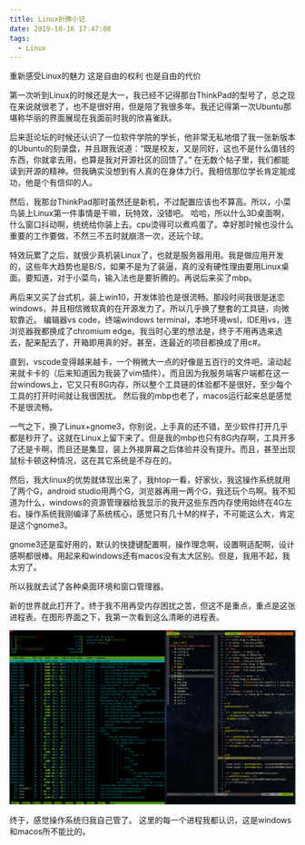 ```yaml
---
title: Linux折腾小记
date: 2019-10-16 17:47:08
tags:
  - Linux
---
```

重新感受Linux的魅力
这是自由的权利
也是自由的代价
<!--more-->
第一次听到Linux的时候还是大一，我已经不记得那台ThinkPad的型号了，总之现在来说就很老了，也不是很好用，但是陪了我很多年。我还记得第一次Ubuntu那堪称华丽的界面展现在我面前时我的欣喜雀跃。

后来逛论坛的时候还认识了一位软件学院的学长，他非常无私地借了我一张新版本的Ubuntu的刻录盘，并且跟我说道：“既是校友，又是同好，这也不是什么值钱的东西，你就拿去用，也算是我对开源社区的回馈了。”
在无数个帖子里，我们都能读到开源的精神。但我确实没想到有人真的在身体力行。我相信那位学长肯定能成功，他是个有信仰的人。

然后，我那台ThinkPad那时虽然还是新机，不过配置应该也不算高。所以，小菜鸟装上Linux第一件事情是干嘛，玩特效，没错吧。
哈哈，所以什么3D桌面啊，什么窗口抖动啊，统统给你装上去。cpu烫得可以煮鸡蛋了。幸好那时候也没什么重要的工作要做，不然三不五时就崩溃一次，还玩个球。

特效玩累了之后，就很少真机装Linux了，也就是服务器用用。我是做应用开发的，这些年大趋势也是B/S，如果不是为了装逼，真的没有硬性理由要用Linux桌面。要知道，对于小菜鸟，输入法也是要折腾的。再说后来买了mbp。

再后来又买了台式机，装上win10，开发体验也是很流畅。那段时间我很是迷恋windows，并且相信微软真的在开源发力了。所以几乎换了整套的工具链，向微软靠近。
编辑器vs code，终端windows
terminal，本地环境wsl，IDE用vs，连浏览器我都换成了chromium
edge。我当时心里的想法是，终于不用再选来选去，配来配去了，开箱即用真的好。甚至，连最近的项目都换成了用c#。

直到，vscode变得越来越卡，一个稍微大一点的好像是五百行的文件吧，滚动起来就卡卡的（后来知道因为我装了vim插件）。而且因为我服务端客户端都在这一台windows上，它又只有8G内存，所以整个工具链的体验都不是很好，至少每个工具的打开时间就让我很困扰。
然后我的mbp也老了，macos运行起来总是感觉不是很流畅。

一气之下，换了Linux+gnome3，你别说，上手真的还不错，至少软件打开几乎都是秒开了。这就在Linux上留下来了。但是我的mbp也只有8G内存啊，工具开多了还是卡啊，而且还是集显，装上外接屏幕之后体验并没有提升。而且，甚至出现鼠标卡顿这种情况，这在其它系统是不存在的。

然后，我大linux的优势就体现出来了，我htop一看，好家伙，我这操作系统就用了两个G，android
studio用两个G，浏览器再用一两个G，我还玩个鸟啊。我不知道为什么，windows的资源管理器给我显示的我开这些东西内存使用始终在4G左右。操作系统我刚编译了系统核心，感觉只有几十M的样子，不可能这么大，肯定是这个gnome3。

gnome3还是蛮好用的，默认的快捷键配置啊，操作理念啊，设置啊适配啊，设计感啊都很棒。用起来和windows还有macos没有太大区别。但是，我用不起，我太穷了。

所以我就去试了各种桌面环境和窗口管理器。

新的世界就此打开了。终于我不用再受内存困扰之苦，但这不是重点，重点是这张进程表。在图形界面之下，我第一次看到这么清晰的进程表。

![this is a picture](/img/2019-10-16-223957_2545x1551_scrot.png)


终于，感觉操作系统归我自己管了。
这里的每一个进程我都认识，这是windows和macos所不能比的。
